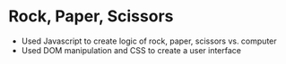 # Rock, Paper, Scissors
* Used Javascript to create logic of rock, paper, scissors vs. computer
* Used DOM manipulation and CSS to create a user interface
